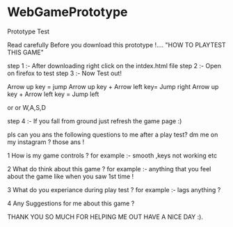 # WebGamePrototype
Prototype Test  


Read carefully Before you download this prototype !.... 
"HOW TO PLAYTEST THIS GAME"<br>

step 1 :- After downloading right click on the intdex.html file
step 2 :- Open on firefox to test
step 3 :- Now Test out!

Arrow up key = jump 
Arrow up key + Arrow left key= Jump right 
Arrow up key + Arrow left key = Jump left 

or or W,A,S,D

step 4 :- If you fall from ground just refresh the game page :)


pls can you ans the following questions to me after a play test?
dm me on my instagram ? those ans !

1 How is my game controls ? 
for example :- smooth ,keys not working etc

2 What do think about this game ? 
for example :- anything that you feel about the game like when you saw 1st time !

3 What do you experiance during play test ?
for example :- lags anything ? 

4 Any Suggestions for me about this game ?

THANK YOU SO MUCH FOR HELPING ME OUT HAVE A NICE DAY :).


